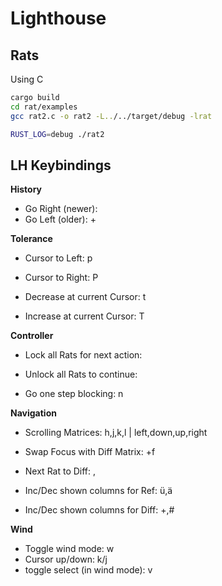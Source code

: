 # Lighthouse

## Rats

Using C
```bash
cargo build
cd rat/examples
gcc rat2.c -o rat2 -L../../target/debug -lrat

RUST_LOG=debug ./rat2
```

## LH Keybindings

**History**

- Go Right (newer): <Tab>
- Go Left (older): <Shift>+<Tab>


**Tolerance**

- Cursor to Left: p
- Cursor to Right: P

- Decrease at current Cursor: t
- Increase at current Cursor: T


**Controller**

- Lock all Rats for next action: 
- Unlock all Rats to continue:

- Go one step blocking: n

**Navigation**

- Scrolling Matrices: h,j,k,l | left,down,up,right
- Swap Focus with Diff Matrix: <shift>+f

- Next Rat to Diff: <PageUp>, <PageDown>

- Inc/Dec shown columns for Ref: ü,ä
- Inc/Dec shown columns for Diff: +,#

**Wind**

- Toggle wind mode: w
- Cursor up/down: k/j
- toggle select (in wind mode): v
